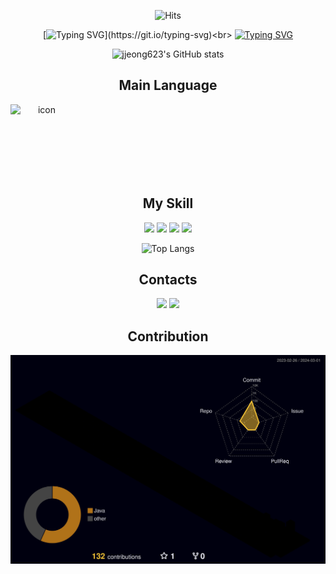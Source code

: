 <!--
**jjeong623/jjeong623** is a ✨ _special_ ✨ repository because its `README.md` (this file) appears on your GitHub profile.
-->
<!--방문자수-->
<div align = center>
  
![Hits](https://hits.seeyoufarm.com/api/count/incr/badge.svg?url=https%3A%2F%2Fgithub.com%2Fjjeong623%2Fjjeong623&count_bg=%2347BAE7&title_bg=%23C8DFEB&icon=&icon_color=%23E7E7E7&title=hits&edge_flat=false)

[![Typing SVG](https://readme-typing-svg.demolab.com?font=Fira+Code&size=25&pause=1000&color=2A93CD&random=false&width=435&lines=Hello%2C+I'm+Rachel!)](https://git.io/typing-svg)<br>
[![Typing SVG](https://readme-typing-svg.demolab.com?font=Fira+Code&size=25&pause=1000&color=2A93CD&random=false&width=435&lines=+Nice+to+meet+you)](https://git.io/typing-svg)<br>

![jjeong623's GitHub stats](https://github-readme-stats.vercel.app/api?username=jjeong623&show_icons=true&theme=tokyonight)

## Main Language
<div style="display: flex; align-items: flex-start;">
<img src="https://techstack-generator.vercel.app/java-icon.svg" alt="icon" width="100" height="100" />
</div><br>


## My Skill
<div>
  <img src="https://img.shields.io/badge/java-007396?style=for-the-badge&logo=java&logoColor=white"> 
  <img src="https://img.shields.io/badge/html5-E34F26?style=for-the-badge&logo=html5&logoColor=white"> 
  <img src="https://img.shields.io/badge/css-1572B6?style=for-the-badge&logo=css3&logoColor=white"> 
  <img src="https://img.shields.io/badge/oracle-F80000?style=for-the-badge&logo=oracle&logoColor=white">


  ![Top Langs](https://github-readme-stats.vercel.app/api/top-langs/?username=jjeong623&layout=compact&theme=dracula)

  ## Contacts
<a href="mailto:hajeonghui@gmail.com" target="_blank"><img src="https://img.shields.io/badge/Gmail-de0101?style=soft-square&logo=gmail&logoColor=white"/></a>
<a href="https://blog.naver.com/rachel623_" target="_blank"><img src="https://img.shields.io/badge/Blog-ffffff?style=soft-square&logo=Github&logoColor=black"/></a>



## Contribution

  ![](./profile-3d-contrib/profile-night-rainbow.svg)
  
</div>

